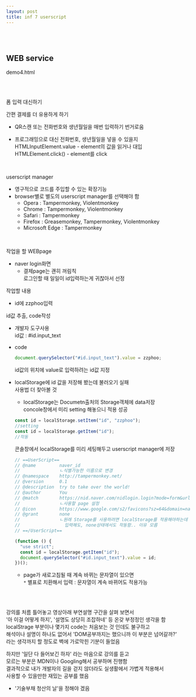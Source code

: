 ```yaml
---
layout: post
title: inf 7 userscript
---
```


<br><br>

## WEB service

demo4.html

<br><br>

폼 입력 대신하기

간편 결제를 더 유용하게 하기

- QR스캔 또는 전화번호와 생년월일을 매번 입력하기 번거로움

- 프로그래밍으로 대신 전화번호, 생년월일을 넣을 수 있을지<br>
  HTMLInputElement.value - element의 값을 읽거나 대입<br>
  HTMLElement.click() - element를 click

<br>

userscript manager

- 영구적으로 코드를 주입할 수 있는 확장기능
- browser별로 별도의 userscript manager를 선택해야 함
  - Opera : Tampermonkey, Violentmonkey
  - Chrome : Tampermonkey, Violentmonkey
  - Safari : Tampermonkey
  - Firefox : Greasemonkey, Tampermonkey, Violentmonkey
  - Microsoft Edge : Tampermonkey

<br>

작업을 할 WEBpage

- naver login화면
  - 결제page는 괜히 꺼림칙<br>
    로그인할 때 일일이 id입력하는게 귀찮아서 선정

작업할 내용

- id에 zzphoo입력

id값 추출, code작성

- 개발자 도구사용<br>
  id값 : #id.input_text
- code

  ```javascript
  document.querySelector("#id.input_text").value = zzphoo;
  ```

  id값의 위치에 value로 입력하려는 id값 지정

- localStorage에 id 값을 저장해 봤는데 불러오기 실패<br>
  사용법 더 찾아볼 것

  - localStorage는 Documetn출처의 Storage객체에 data저장<br>
    concole창에서 미리 setting 해놓으니 적용 성공

  ```javascript
  const id = localStorage.setItem("id", "zzphoo");
  //setting
  const id = localStorage.getItem("id");
  //작동
  ```

  콘솔창에서 localStorage를 미리 세팅해두고
  userscript manager에 저장

  ```javascript
  // ==UserScript==
  // @name         naver_id
  //               ㄴ식별가능한 이름으로 변경
  // @namespace    http://tampermonkey.net/
  // @version      0.1
  // @description  try to take over the world!
  // @author       You
  // @match        https://nid.naver.com/nidlogin.login?mode=form&url=https%3A%2F%2Fwww.naver.com
  //               ㄴ사용할 page 설정
  // @icon         https://www.google.com/s2/favicons?sz=64&domain=naver.com
  // @grant        none
  //               ㄴ원래 Storage를 사용하려면 localStorage를 적용해야하는데
  //                 입력해도, none상태에서도 작동함.. 이유 모름
  // ==/UserScript==

  (function () {
    "use strict";
    const id = localStorage.getItem("id");
    document.querySelector("#id.input_text").value = id;
  })();
  ```

  - page가 새로고침될 때 계속 바뀌는 문자열이 있으면<br>
    `*` 별표로 치환해서 입력 : 문자열이 계속 바뀌어도 적용가능

<br><br>

강의를 처름 틀어놓고 영상아래 부연설명 구간을 살펴 보면서<br>
'아 이걸 어떻게 하지', '설명도 상당히 조잡하네' 등 온갖 부정정인 생각을 함<br>
localStrage 부분이나 몇가지 code는 처음보는 것 인데도 불구하고<br>
해석이나 설명이 하나도 없어서 'DOM공부까지는 했으니까 이 부분은 넘어갈까?'<br>
라는 생각까지 할 정도로 벽에 가로막힌 기분이 들었음

하지만 '일단 다 들어보긴 하자' 라는 마음으로 강의를 듣고<br>
모르는 부분은 MDN이나 Googling해서 공부하며 진행함<br>
결과적으로 내가 개발자의 길을 걷지 않더라도 실생활에서 가볍게 적용해서<br>
사용할 수 있을만한 재밌는 공부를 했음

- '기술부채 청산의 날'을 정해야 겠음
